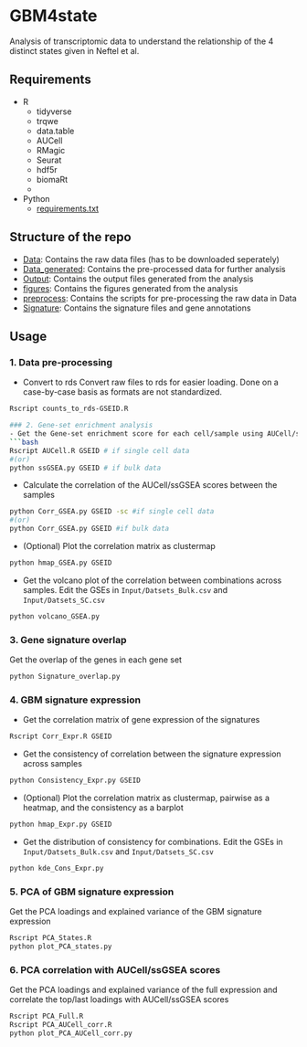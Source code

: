 # GBM4state
Analysis of transcriptomic data to understand the relationship of the 4 distinct states given in Neftel et al.


## Requirements
- R
    - tidyverse
    - trqwe
    - data.table
    - AUCell
    - RMagic
    - Seurat
    - hdf5r
    - biomaRt
    - 
- Python 
    - [requirements.txt](./requirements.txt)

## Structure of the repo
- [Data](./Data): Contains the raw data files (has to be downloaded seperately)
- [Data_generated](./Data_generated): Contains the pre-processed data for further analysis
- [Output](./Output): Contains the output files generated from the analysis
- [figures](./figures): Contains the figures generated from the analysis
- [preprocess](./preprocess): Contains the scripts for pre-processing the raw data in Data
- [Signature](./Signature): Contains the signature files and gene annotations

## Usage
### 1. Data pre-processing
- Convert to rds
Convert raw files to rds for easier loading. Done on a case-by-case basis as formats are not standardized.
```bash
Rscript counts_to_rds-GSEID.R

### 2. Gene-set enrichment analysis
- Get the Gene-set enrichment score for each cell/sample using AUCell/ssGSEA
```bash
Rscript AUCell.R GSEID # if single cell data
#(or)
python ssGSEA.py GSEID # if bulk data
```
- Calculate the correlation of the AUCell/ssGSEA scores between the samples
```bash
python Corr_GSEA.py GSEID -sc #if single cell data
#(or)
python Corr_GSEA.py GSEID #if bulk data
```
- (Optional) Plot the correlation matrix as clustermap
```bash
python hmap_GSEA.py GSEID
```
- Get the volcano plot of the correlation between combinations across samples. Edit the GSEs in `Input/Datsets_Bulk.csv` and `Input/Datsets_SC.csv`
```bash
python volcano_GSEA.py
```

### 3. Gene signature overlap
Get the overlap of the genes in each gene set
```bash
python Signature_overlap.py
```

### 4. GBM signature expression
- Get the correlation matrix of gene expression of the signatures
```bash
Rscript Corr_Expr.R GSEID
```
- Get the consistency of correlation between the signature expression across samples
```bash
python Consistency_Expr.py GSEID
```
- (Optional) Plot the correlation matrix as clustermap, pairwise as a heatmap, and the consistency as a barplot
```bash
python hmap_Expr.py GSEID
```
- Get the distribution of consistency for combinations. Edit the GSEs in `Input/Datsets_Bulk.csv` and `Input/Datsets_SC.csv`
```bash
python kde_Cons_Expr.py
```

### 5. PCA of GBM signature expression
Get the PCA loadings and explained variance of the GBM signature expression
```bash
Rscript PCA_States.R
python plot_PCA_states.py
```

### 6. PCA correlation with AUCell/ssGSEA scores
Get the PCA loadings and explained variance of the full expression and correlate the top/last loadings with AUCell/ssGSEA scores
```bash
Rscript PCA_Full.R
Rscript PCA_AUCell_corr.R
python plot_PCA_AUCell_corr.py
```